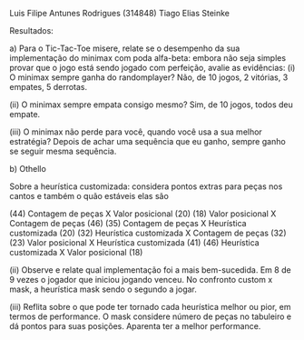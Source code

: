 Luis Filipe Antunes Rodrigues (314848) Tiago Elias Steinke

Resultados:

a) Para o Tic-Tac-Toe misere, relate se o desempenho da sua implementação do minimax com poda alfa-beta: embora não seja simples provar que o jogo está sendo jogado com perfeição, avalie as evidências: (i) O minimax sempre ganha do randomplayer? Não, de 10 jogos, 2 vitórias, 3 empates, 5 derrotas.

(ii) O minimax sempre empata consigo mesmo? Sim, de 10 jogos, todos deu empate.

(iii) O minimax não perde para você, quando você usa a sua melhor estratégia? Depois de achar uma sequência que eu ganho, sempre ganho se seguir mesma sequência.

b) Othello

Sobre a heurística customizada: considera pontos extras para peças nos cantos e também o quão estáveis elas são

(44) Contagem de peças X Valor posicional (20)
(18) Valor posicional X Contagem de peças (46)
(35) Contagem de peças X Heurística customizada (20)
(32) Heurística customizada X Contagem de peças (32)
(23) Valor posicional X Heurística customizada (41)
(46) Heurística customizada X Valor posicional (18)

(ii) Observe e relate qual implementação foi a mais bem-sucedida.
    Em 8 de 9 vezes o jogador que iniciou jogando venceu. No confronto custom x mask, a heurística mask sendo o segundo a jogar.

(iii) Reflita sobre o que pode ter tornado cada heurística melhor ou pior, em termos de performance.
    O mask considere número de peças no tabuleiro e dá pontos para suas posições. Aparenta ter a melhor performance.

